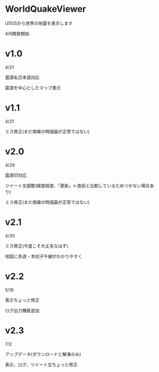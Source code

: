 # WorldQuakeViewer
USGSから世界の地震を表示します

4/6開発開始

# v1.0
4/21

震源名日本語対応

震源を中心としたマップ表示

# v1.1
4/21

ミス修正(まだ南緯の時描画が正常ではない)

# v2.0
4/29

震源印対応

ツイート文調整(緯度経度、「更新」←直前と比較しているためつかない場合あり)

ミス修正(まだ南緯の時描画が正常ではない)

# v2.1
4/30

ミス修正(今度こそ大丈夫なはず)

地図に赤道・本初子午線がわかりやすく

# v2.2
5/18

表示ちょっと修正

ログ出力機能追加

# v2.3
7/2

アップデータ(ダウンロードと解凍のみ)

表示、ログ、ツイート文ちょっと修正